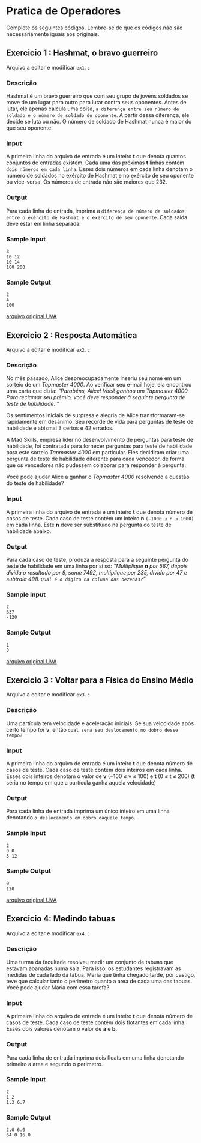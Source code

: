 # Pratica de Operadores 
Complete os seguintes códigos. Lembre-se de que os códigos não são necessariamente iguais aos originais.

## Exercicio 1 : Hashmat, o bravo guerreiro
Arquivo a editar e modificar `ex1.c`

### Descrição

Hashmat é um bravo guerreiro que com seu grupo de jovens soldados se move de um lugar para outro para lutar contra seus oponentes. Antes de lutar, ele apenas calcula uma coisa, `a diferença entre seu número de soldado e o número de soldado do oponente`. A partir dessa diferença, ele decide se luta ou não. O número de soldado de Hashmat nunca é maior do que seu oponente.

### Input
A primeira linha do arquivo de entrada é um inteiro **t** que denota quantos conjuntos de entradas existem. Cada uma das próximas **t** linhas contém `dois números em cada linha`. Esses dois números em cada linha denotam o número de soldados no exército de Hashmat e no exército de seu oponente ou vice-versa. Os números de entrada não são maiores que 232.

### Output

Para cada linha de entrada, imprima a `diferença de número de soldados entre o exército de Hashmat e o exército de seu oponente`. Cada saída deve estar em linha separada.

### Sample Input
```
3
10 12
10 14
100 200
```

### Sample Output
```
2
4
100
```
[arquivo original UVA](https://onlinejudge.org/components/com_onlinejudge/images/button_pdf.png)

## Exercicio 2 : Resposta Automática
Arquivo a editar e modificar `ex2.c`

### Descrição
No mês passado, Alice despreocupadamente inseriu seu nome em um sorteio de um *Tapmaster 4000*. Ao verificar seu e-mail hoje, ela encontrou uma carta que dizia:
*“Parabéns, Alice! Você ganhou um Tapmaster 4000. Para reclamar seu prêmio, você deve responder à seguinte pergunta de teste de habilidade. ”*

Os sentimentos iniciais de surpresa e alegria de Alice transformaram-se rapidamente em desânimo. Seu recorde de vida para perguntas de teste de habilidade é abismal 3 certos e 42 errados.

A Mad Skills, empresa líder no desenvolvimento de perguntas para teste de habilidade, foi contratada para fornecer perguntas para teste de habilidade para este sorteio *Tapmaster 4000* em particular. Eles decidiram criar uma pergunta de teste de habilidade diferente para cada vencedor, de forma que os vencedores não pudessem colaborar para responder à pergunta.

Você pode ajudar Alice a ganhar o *Tapmaster 4000* resolvendo a questão do teste de habilidade?

### Input
A primeira linha do arquivo de entrada é um inteiro **t** que denota número de casos de teste. Cada caso de teste contém um inteiro **n** `(−1000 ≤ n ≤ 1000)` em cada linha. Este **n** deve ser substituído na pergunta do teste de habilidade abaixo.

### Output
Para cada caso de teste, produza a resposta para a seguinte pergunta do teste de habilidade em uma linha por si só:
*“Multiplique **n** por 567, depois divida o resultado por 9, some 7492, multiplique por 235, divida por 47 e subtraia 498. `Qual é o dígito na coluna das dezenas?`”*


### Sample Input
```
2
637
-120
```

### Sample Output
```
1
3
```
[arquivo original UVA](https://onlinejudge.org/index.php?option=com_onlinejudge&Itemid=8&category=24&page=show_problem&problem=2542)

## Exercicio 3 : Voltar para a Física do Ensino Médio
Arquivo a editar e modificar `ex3.c`

### Descrição
Uma partícula tem velocidade e aceleração iniciais. Se sua velocidade após certo tempo for **v**, então `qual será seu deslocamento no dobro desse tempo?`

### Input
A primeira linha do arquivo de entrada é um inteiro **t** que denota número de casos de teste. Cada caso de teste contém dois inteiros em cada linha. Esses dois inteiros denotam o valor de **v** (−100 ≤ v ≤ 100) e **t** (0 ≤ t ≤ 200) (**t** seria no tempo em que a partícula ganha aquela velocidade)

### Output
Para cada linha de entrada imprima um único inteiro em uma linha denotando `o deslocamento em dobro daquele tempo`.

### Sample Input
```
2
0 0
5 12
```

### Sample Output
```
0
120
```
[arquivo original UVA](https://onlinejudge.org/external/100/p10071.pdf)

## Exercicio 4: Medindo tabuas
Arquivo a editar e modificar `ex4.c`

### Descrição
Uma turma da facultade resolveu medir um conjunto de tabuas que estavam abanadas numa sala. Para isso, os estudantes registravam as medidas de cada lado da tabua. Maria que tinha chegado tarde, por castigo, teve que calcular tanto o perimetro quanto a area de cada uma das tabuas. Você pode ajudar Maria com essa tarefa?


### Input
A primeira linha do arquivo de entrada é um inteiro **t** que denota número de casos de teste. Cada caso de teste contém dois flotantes em cada linha. Esses dois valores denotam o valor de **a** e **b**. 

### Output
Para cada linha de entrada imprima dois floats em uma linha denotando primeiro a area e segundo o perimetro.

### Sample Input
```
2
1 2
1.3 6.7

```

### Sample Output
```
2.0 6.0
64.0 16.0

```
